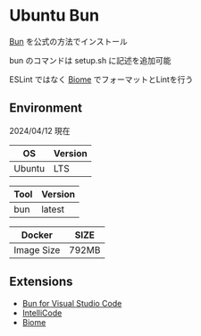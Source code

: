 # Ubuntu Bun

[Bun](https://bun.sh/docs/installation) を公式の方法でインストール

bun のコマンドは setup.sh に記述を追加可能

ESLint ではなく [Biome](https://biomejs.dev) でフォーマットとLintを行う

## Environment

2024/04/12 現在

| OS | Version |
|----|---------|
| Ubuntu | LTS |

| Tool | Version |
|--------|------|
| bun | latest |

| Docker | SIZE |
|--------|------|
| Image Size | 792MB |

## Extensions

- [Bun for Visual Studio Code](https://marketplace.visualstudio.com/items?itemName=oven.bun-vscode)
- [IntelliCode](https://marketplace.visualstudio.com/items?itemName=VisualStudioExptTeam.vscodeintellicode)
- [Biome](https://marketplace.visualstudio.com/items?itemName=biomejs.biome)
